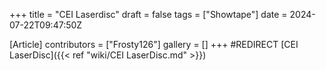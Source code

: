 +++
title = "CEI Laserdisc"
draft = false
tags = ["Showtape"]
date = 2024-07-22T09:47:50Z

[Article]
contributors = ["Frosty126"]
gallery = []
+++
#REDIRECT [CEI LaserDisc]({{< ref "wiki/CEI LaserDisc.md" >}})
